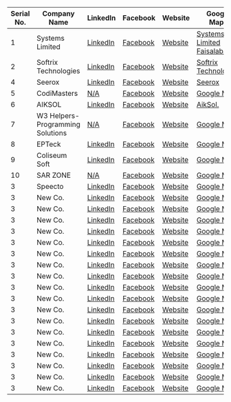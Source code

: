 | Serial No. | Company Name | LinkedIn | Facebook | Website | Google Maps | 
|------------|--------------|----------|----------|---------|-------------|
| 1          | Systems Limited | [LinkedIn](https://www.linkedin.com/company/systems-limited/) | [Facebook](https://web.facebook.com/Systemslimited) | [Website](https://www.systemsltd.com/) | [Systems Limited Faisalabad](https://goo.gl/maps/f8VKKJVQJLwKvdEh9) |
| 2          | Softrix Technologies  | [LinkedIn](https://www.linkedin.com/company/softrix-technologies/) | [Facebook](https://web.facebook.com/softrixtechofficial) | [Website](https://softrixtech.com/) | [Softrix Technologies](https://goo.gl/maps/chp5A2yg9bdG4cRe8) |
| 4          | Seerox | [LinkedIn](https://www.linkedin.com/company/seerox/) | [Facebook](https://web.facebook.com/seerox) | [Website](https://www.seerox.com/) | [Seerox](https://goo.gl/maps/nSGGWejssm21r1rj8) |
| 5          | CodiMasters  | [N/A]() | [Facebook](https://web.facebook.com/CodiMasterss) | [Website](https://codimasters.com/) | [Google Maps](https://goo.gl/maps/2bue3DziQA97DG1C7) |
| 6          | AIKSOL      | [LinkedIn](https://www.linkedin.com/company/aiksoltechnologies/) | [Facebook](https://web.facebook.com/aiksoltechnologies) | [Website](https://www.aiksol.com/) | [AikSol.](https://goo.gl/maps/UeeddVqNszb1Udi59) |
| 7          | W3 Helpers-Programming Solutions | [N/A]() | [Facebook](https://web.facebook.com/w3helpers) | [Website](https://w3helpers.com/) | [Google Maps](https://goo.gl/maps/Ut4gPJfzvk7BBFAA7) |
| 8          | EPTeck | [LinkedIn]() | [Facebook](https://web.facebook.com/epteckofficial) | [Website](https://epteck.com/) | [Google Maps]() |
| 9          | Coliseum Soft | [LinkedIn]() | [Facebook](https://web.facebook.com/coliseumsoft) | [Website](https://coliseumsoft.org/) | [Google Maps](https://goo.gl/maps/wcXohwzDRiRrYprj6) |
| 10          | SAR ZONE | [N/A]() | [Facebook](https://web.facebook.com/SARautomation) | [Website](http://www.sarzone.com/) | [Google Maps](https://goo.gl/maps/o8HztAYNRmxS1ZBf6) |
| 3          | Speecto      | [LinkedIn](https://www.linkedin.com/company/speecto/) | [Facebook](https://web.facebook.com/speectosolutions) | [Website](https://www.speecto.com/) | [Google Maps](https://goo.gl/maps/3uStYgZdTeXome5S8) |
| 3          | New Co.      | [LinkedIn]() | [Facebook]() | [Website]() | [Google Maps]() |
| 3          | New Co.      | [LinkedIn]() | [Facebook]() | [Website]() | [Google Maps]() |
| 3          | New Co.      | [LinkedIn]() | [Facebook]() | [Website]() | [Google Maps]() |
| 3          | New Co.      | [LinkedIn]() | [Facebook]() | [Website]() | [Google Maps]() |
| 3          | New Co.      | [LinkedIn]() | [Facebook]() | [Website]() | [Google Maps]() |
| 3          | New Co.      | [LinkedIn]() | [Facebook]() | [Website]() | [Google Maps]() |
| 3          | New Co.      | [LinkedIn]() | [Facebook]() | [Website]() | [Google Maps]() |
| 3          | New Co.      | [LinkedIn]() | [Facebook]() | [Website]() | [Google Maps]() |
| 3          | New Co.      | [LinkedIn]() | [Facebook]() | [Website]() | [Google Maps]() |
| 3          | New Co.      | [LinkedIn]() | [Facebook]() | [Website]() | [Google Maps]() |
| 3          | New Co.      | [LinkedIn]() | [Facebook]() | [Website]() | [Google Maps]() |
| 3          | New Co.      | [LinkedIn]() | [Facebook]() | [Website]() | [Google Maps]() |
| 3          | New Co.      | [LinkedIn]() | [Facebook]() | [Website]() | [Google Maps]() |
| 3          | New Co.      | [LinkedIn]() | [Facebook]() | [Website]() | [Google Maps]() |
| 3          | New Co.      | [LinkedIn]() | [Facebook]() | [Website]() | [Google Maps]() |
| 3          | New Co.      | [LinkedIn]() | [Facebook]() | [Website]() | [Google Maps]() |
| 3          | New Co.      | [LinkedIn]() | [Facebook]() | [Website]() | [Google Maps]() |
| 3          | New Co.      | [LinkedIn]() | [Facebook]() | [Website]() | [Google Maps]() |
